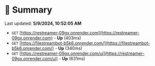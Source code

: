 # 📖 Summary
Last updated: **5/9/2024, 10:52:05 AM**

- `GET` [https://restreamer-09gx.onrender.com](https://restreamer-09gx.onrender.com) - **Up** (403ms)
- `GET` [https://filestreambot-b5k6.onrender.com/](https://filestreambot-b5k6.onrender.com/) - **Up** (340ms)
- `GET` [https://restreamer-09gx.onrender.com/ui](https://restreamer-09gx.onrender.com/ui) - **Up** (631ms)

